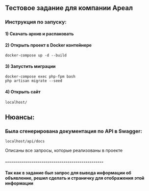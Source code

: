 ## Тестовое задание для компании Ареал

### Инструкция по запуску:

#### 1) Скачать архив и распаковать 
#### 2) Открыть проект в Docker контейнере 
```
docker-compose up -d --build
```
#### 3) Запустить миграции
```
docker-compose exec php-fpm bash
php artisan migrate --seed
```
#### 4) Открыть сайт 
```
localhost/
```

## Нюансы: 

### Была сгенерирована документация по API в Swagger:
```
localhost/api/docs
```
Описаны все запросы, которые реализованы в проекте
#### -------------------------------------------------
#### Так как в задание был запрос для вывода информации об объявление, решил сделать и страничку для отображения этой информации


